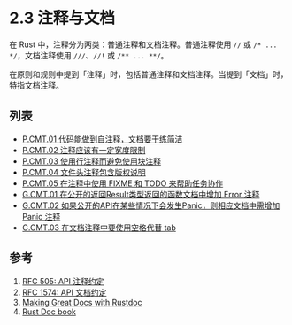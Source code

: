 # 2.3 注释与文档

在 Rust 中，注释分为两类：普通注释和文档注释。普通注释使用 `//` 或 `/* ... */`，文档注释使用 `///`、`//!` 或 `/** ... **/`。

在原则和规则中提到「注释」时，包括普通注释和文档注释。当提到「文档」时，特指文档注释。


## 列表

- [P.CMT.01 代码能做到自注释，文档要干练简洁](./comments/P.CMT.01.md)
- [P.CMT.02 注释应该有一定宽度限制](./comments/P.CMT.02.md)
- [P.CMT.03 使用行注释而避免使用块注释](./comments/P.CMT.03.md)
- [P.CMT.04 文件头注释包含版权说明](./comments/P.CMT.04.md)
- [P.CMT.05 在注释中使用 FIXME 和 TODO 来帮助任务协作](./comments/P.CMT.05.md)
- [G.CMT.01 在公开的返回Result类型返回的函数文档中增加 Error 注释](./comments/G.CMT.01.md)
- [G.CMT.02 如果公开的API在某些情况下会发生Panic，则相应文档中需增加 Panic 注释](./comments/G.CMT.02.md)
- [G.CMT.03 在文档注释中要使用空格代替 tab](./comments/G.CMT.03.md)


## 参考

1. [RFC 505: API 注释约定](https://github.com/rust-lang/rfcs/blob/master/text/0505-api-comment-conventions.md)
2. [RFC 1574: API 文档约定](https://github.com/rust-lang/rfcs/blob/master/text/1574-more-api-documentation-conventions.md)
3. [Making Great Docs with Rustdoc](https://www.tangramvision.com/blog/making-great-docs-with-rustdoc)
4. [Rust Doc book](https://doc.rust-lang.org/rustdoc/what-is-rustdoc.html)

